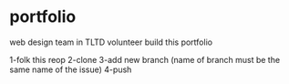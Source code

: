# portfolio
web design team in TLTD volunteer build this portfolio

1-folk this reop
2-clone
3-add new branch (name of branch must be the same name of the issue)
4-push
